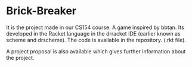 # Brick-Breaker
It is the project made in our CS154 course. A game inspired by bbtan.
Its developed in the Racket language in the drracket IDE (earlier known as scheme and drscheme).
The code is available in the repository. (.rkt file).

A project proposal is also available which gives further information about the project.
